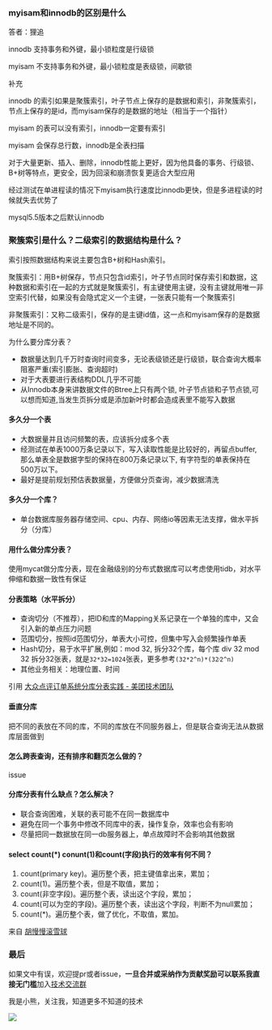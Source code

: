 ### myisam和innodb的区别是什么

答者：狸追

innodb 支持事务和外键，最小锁粒度是行级锁

myisam 不支持事务和外键，最小锁粒度是表级锁，间歇锁

补充

innodb 的索引如果是聚簇索引，叶子节点上保存的是数据和索引，非聚簇索引，节点上保存的是id，而myisam保存的是数据的地址（相当于一个指针）

myisam 的表可以没有索引，innodb一定要有索引

myisam 会保存总行数，innodb是全表扫描

对于大量更新、插入、删除，innodb性能上更好，因为他具备的事务、行级锁、B+树等特点，更安全，因为回滚和崩溃恢复更适合大型应用

经过测试在单进程读的情况下myisam执行速度比innodb更快，但是多进程读的时候就失去优势了

mysql5.5版本之后默认innodb

### 聚簇索引是什么？二级索引的数据结构是什么？

索引按照数据结构来说主要包含B+树和Hash索引。

聚簇索引：用B+树保存，节点只包含id索引，叶子节点同时保存索引和数据，这种数据和索引在一起的方式就是聚簇索引，有主键使用主键，没有主键就用唯一非空索引代替，如果没有会隐式定义一个主键，一张表只能有一个聚簇索引

非聚簇索引：又称二级索引，保存的是主键id值，这一点和myisam保存的是数据地址是不同的。

为什么要分库分表？

- 数据量达到几千万时查询时间变多，无论表级锁还是行级锁，联合查询大概率阻塞严重(索引膨胀、查询超时)
- 对于大表要进行表结构DDL几乎不可能
- 从Innodb本身来讲数据文件的Btree上只有两个锁, 叶子节点锁和子节点锁,可以想而知道,当发生页拆分或是添加新叶时都会造成表里不能写入数据

#### 多久分一个表

- 大数据量并且访问频繁的表，应该拆分成多个表
- 经测试在单表1000万条记录以下，写入读取性能是比较好的，再留点buffer,那么单表全是数据字型的保持在800万条记录以下, 有字符型的单表保持在500万以下。
- 最好是提前规划预估表数据量，方便做分页查询，减少数据清洗

#### 多久分一个库？

- 单台数据库服务器存储空间、cpu、内存、网络io等因素无法支撑，做水平拆分（分库）

#### 用什么做分库分表？

使用mycat做分库分表，现在金融级别的分布式数据库可以考虑使用tidb，对水平伸缩和数据一致性有保证

#### 分表策略（水平拆分）

- 查询切分（不推荐），把ID和库的Mapping关系记录在一个单独的库中，又会引入新的单点压力问题
- 范围切分，按照id范围切分，单表大小可控，但集中写入会频繁操作单表
- Hash切分，易于水平扩展,例如：mod 32, 拆分32个库，每个库 div 32 mod 32 拆分32张表，就是`32*32=1024`张表，更多参考`(32*2^n)*(32⁄2^n)`
- 其他业务相关：地理位置、时间

引用 [大众点评订单系统分库分表实践 - 美团技术团队](https://tech.meituan.com/2016/11/18/dianping-order-db-sharding.html)

#### 垂直分库

把不同的表放在不同的库，不同的库放在不同服务器上，但是联合查询无法从数据库层面做到

#### 怎么跨表查询，还有排序和翻页怎么做的？
issue

#### 分库分表有什么缺点？怎么解决？

- 联合查询困难，关联的表可能不在同一数据库中
- 避免在同一个事务中修改不同库中的表，操作复杂，效率也会有影响
- 尽量把同一数据放在同一db服务器上，单点故障时不会影响其他数据

#### select count(*) conunt(1)和count(字段)执行的效率有何不同？

1. count(primary key)。遍历整个表，把主键值拿出来，累加；
2. count(1)。遍历整个表，但是不取值，累加；
3. count(非空字段)。遍历整个表，读出这个字段，累加；
4. count(可以为空的字段)。遍历整个表，读出这个字段，判断不为null累加；
5. count(*)。遍历整个表，做了优化，不取值，累加。

来自 [胡慢慢滚雪球](https://www.zhihu.com/question/34781415/answer/767552025)

### 最后

如果文中有误，欢迎提pr或者issue，**一旦合并或采纳作为贡献奖励可以联系我直接无门槛**加入[技术交流群](https://mp.weixin.qq.com/s/ErQFjJbIsMVGjIRWbQCD1Q)

我是小熊，关注我，知道更多不知道的技术

![](https://coding3min.oss-accelerate.aliyuncs.com/2021/03/11/gQDiQ51116.jpg)